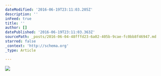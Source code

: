 ```yaml
---
dateModified: '2016-06-19T23:11:03.205Z'
description: ''
inFeed: true
title: ''
author: []
datePublished: '2016-06-19T23:11:03.363Z'
sourcePath: _posts/2016-06-04-48fffd23-6a02-405b-9cae-fc0bb8f46947.md
starred: false
_context: 'http://schema.org'
_type: Article

---
```

![](https://the-grid-user-content.s3-us-west-2.amazonaws.com/12e9b12c-9006-45df-ac6b-4ac8a0fed42a.jpg)